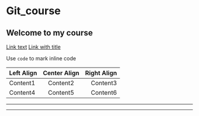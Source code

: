 # Git_course
## Welcome to my course

[Link text](https://www.markdownlang.com)
[Link with title](https://www.markdownlang.com "Link title")

Use `code` to mark inline code

| Left Align | Center Align | Right Align |
|-----------|:------------:|------------:|
| Content1   |   Content2   |    Content3 |
| Content4   |   Content5   |    Content6 |

***
- - -
